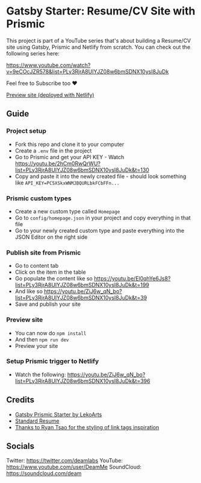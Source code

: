 # Gatsby Starter: Resume/CV Site with Prismic
This project is part of a YouTube series that's about building a Resume/CV site using Gatsby, Prismic and Netlify from scratch. You can check out the following series here:

https://www.youtube.com/watch?v=9eCOcJZR578&list=PLy3RjrA8UIYJZ08w6bmSDNX10ysI8JuDk

Feel free to Subscribe too :heart:

[Preview site (deployed with Netlify)](https://compassionate-morse-5204bf.netlify.com/)

## Guide
### Project setup
- Fork this repo and clone it to your computer
- Create a `.env` file in the project
- Go to Prismic and get your API KEY - Watch https://youtu.be/2hCm0RwQrWU?list=PLy3RjrA8UIYJZ08w6bmSDNX10ysI8JuDk&t=130
- Copy and paste it into the newly created file - should look something like `API_KEY=PC5XSkxWNMJBQURLbkFCbFFn...`

### Prismic custom types
- Create a new custom type called `Homepage`
- Go to `config/homepage.json` in your project and copy everything in that file
- Go to your newly created custom type and paste everything into the JSON Editor on the right side

### Publish site from Prismic
- Go to content tab
- Click on the item in the table
- Go populate the content like so https://youtu.be/El0qhYe6Js8?list=PLy3RjrA8UIYJZ08w6bmSDNX10ysI8JuDk&t=199
- And like so https://youtu.be/ZiJ6w_qN_bo?list=PLy3RjrA8UIYJZ08w6bmSDNX10ysI8JuDk&t=39
- Save and publish your site

### Preview site
- You can now do `npm install`
- And then `npm run dev`
- Preview your site

### Setup Prismic trigger to Netlify
- Watch the following: https://youtu.be/ZiJ6w_qN_bo?list=PLy3RjrA8UIYJZ08w6bmSDNX10ysI8JuDk&t=396

## Credits
- [Gatsby Prismic Starter by LekoArts](https://github.com/LekoArts/gatsby-starter-prismic)
- [Standard Resume](https://standardresume.co/)
- [Thanks to Ryan Tsao for the styling of link tags inspiration](https://ryantsao.com/blog/virtual-css-with-styletron)

## Socials
Twitter: https://twitter.com/deamlabs
YouTube: https://www.youtube.com/user/DeamMe
SoundCloud: https://soundcloud.com/deam
